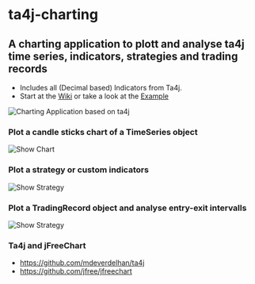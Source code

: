 # ta4j-charting
## A charting application to plott and analyse ta4j time series, indicators, strategies and trading records

* Includes all (Decimal based) Indicators from Ta4j.
* Start at the [Wiki](https://github.com/team172011/ta4j-charting/wiki) or take a look at the [Example](https://github.com/team172011/ta4j-charting/blob/master/src/example/Example.java)

![Charting Application based on ta4j](https://github.com/team172011/ta4j-charting/blob/master/src/data/screenshots/show%20other%20indicators.png)


### Plot a candle sticks chart of a TimeSeries object
![Show Chart](https://github.com/team172011/ta4j-charting/blob/master/src/data/screenshots/show_graph.png )


### Plot a strategy or custom indicators
![Show Strategy](https://github.com/team172011/ta4j-charting/blob/master/src/data/screenshots/show_strategy.png )


### Plot a TradingRecord object and analyse entry-exit intervalls
![Show Strategy](https://github.com/team172011/ta4j-charting/blob/master/src/data/screenshots/show_trading_record.png )

### Ta4j and jFreeChart
* https://github.com/mdeverdelhan/ta4j
* https://github.com/jfree/jfreechart
